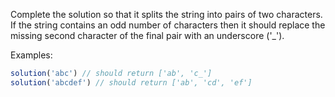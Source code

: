 Complete the solution so that it splits the string into pairs of two characters. If the string contains an odd number of characters then it should replace the missing second character of the final pair with an underscore ('_').

Examples:

```js
solution('abc') // should return ['ab', 'c_']
solution('abcdef') // should return ['ab', 'cd', 'ef']
```